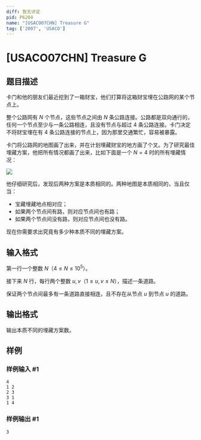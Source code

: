 ```yaml
---
diff: 暂无评定
pid: P6204
name: "[USACO07CHN] Treasure G"
tag: ['2007', 'USACO']
---
```

# [USACO07CHN] Treasure G
## 题目描述

卡门和他的朋友们最近挖到了一箱财宝，他们打算将这箱财宝埋在公路网的某个节点上。

整个公路网有 $N$ 个节点，这些节点之间由 $N$ 条公路连接。公路都是双向通行的，任何一个节点至少与一条公路相连，且没有节点与超过 $4$ 条公路连接。卡门决定不将财宝埋在有 $4$ 条公路连接的节点上，因为那里交通繁忙，容易被暴露。

卡门将公路网的地图画了出来，并在计划埋藏财宝的地方画了个叉。为了研究最佳埋藏方案，他把所有情况都画了出来，比如下面是一个 $N=4$ 时的所有埋藏情况：

![](https://cdn.luogu.com.cn/upload/image_hosting/1n2zbqb9.png)

他仔细研究后，发现后两种方案是本质相同的。两种地图是本质相同的，当且仅当：

- 宝藏埋藏地点相对应；
- 如果两个节点间有路，则对应节点间也有路；
- 如果两个节点间没有路，则对应节点间也没有路。

现在你需要求出究竟有多少种本质不同的埋藏方案。
## 输入格式

第一行一个整数 $N$（$4 \leq N \leq 10^5$）。

接下来 $N$ 行，每行两个整数 $u,v$（$1 \leq u,v \leq N$），描述一条道路。

保证两个节点间最多有一条道路直接相连，且不存在从节点 $u$ 到节点 $u$ 的道路。
## 输出格式

输出本质不同的埋藏方案数。
## 样例

### 样例输入 #1
```
4
1 2
2 3
3 1
1 4
```
### 样例输出 #1
```
3
```
